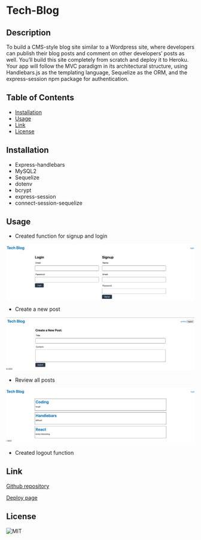 # Tech-Blog

## Description
To build a CMS-style blog site similar to a Wordpress site, where developers can publish their blog posts and comment on other developers’ posts as well. You’ll build this site completely from scratch and deploy it to Heroku. Your app will follow the MVC paradigm in its architectural structure, using Handlebars.js as the templating language, Sequelize as the ORM, and the express-session npm package for authentication.


## Table of Contents
* [Installation](#installation)
* [Usage](#usage)
* [Link](#link)
* [License](#license)

## Installation
- Express-handlebars
- MySQL2
- Sequelize
- dotenv
- bcrypt
- express-session
- connect-session-sequelize

## Usage
- Created function for signup and login
<img alt src="./assets/Login.png" />

- Create a new post
<img alt src="./assets/NewPost.png" />

- Review all posts
<img alt src="./assets/allPosts.png" />

- Created logout function
## Link
[Github repository](https://github.com/Shok1to/Tech-Blog)

[Deploy page](https://shokito-tech-blog-f234d513cdc9.herokuapp.com/)

## License
![MIT](https://img.shields.io/badge/license-MIT-lightgrey.png)
